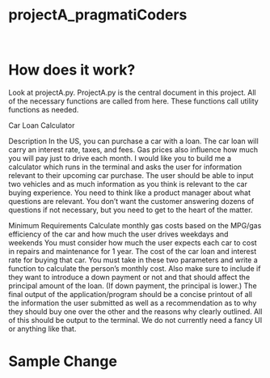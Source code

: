 # projectA_pragmatiCoders
<br>

# How does it work?
Look at projectA.py. ProjectA.py is the central document in this project. All of the necessary functions are called from here. These functions call utility functions as needed. 
<br>

Car Loan Calculator

Description
In the US, you can purchase a car with a loan. The car loan will carry an interest rate, taxes, and fees.
Gas prices also influence how much you will pay just to drive each month.
I would like you to build me a calculator which runs in the terminal and asks the user for information relevant to their
upcoming car purchase.
The user should be able to input two vehicles and as much information as you think is relevant to the car buying experience.
You need to think like a product manager about what questions are relevant.
You don’t want the customer answering dozens of questions if not necessary, but you need to get to the heart of the matter.

Minimum Requirements
Calculate monthly gas costs based on the MPG/gas efficiency of the car and how much the user drives weekdays and weekends
You must consider how much the user expects each car to cost in repairs and maintenance for 1 year.
The cost of the car loan and interest rate for buying that car. You must take in these two parameters and write a function
to calculate the person’s monthly cost.
Also make sure to include if they want to introduce a down payment or not and that should affect the principal amount of the loan.
(If down payment, the principal is lower.)
The final output of the application/program should be a concise printout of all the information the user submitted as well as a
recommendation as to why they
should buy one over the other and the reasons why clearly outlined.
All of this should be output to the terminal. We do not currently need a fancy UI or anything like that.

# Sample Change
